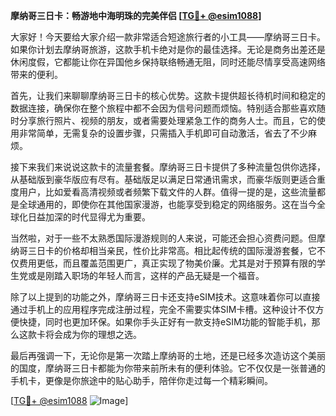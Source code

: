 **摩纳哥三日卡：畅游地中海明珠的完美伴侣 [[TG💪+ @esim1088](https://t.me/s/esim1088)]**

大家好！今天要给大家介绍一款非常适合短途旅行者的小工具——摩纳哥三日卡。如果你计划去摩纳哥旅游，这款手机卡绝对是你的最佳选择。无论是商务出差还是休闲度假，它都能让你在异国他乡保持联络畅通无阻，同时还能尽情享受高速网络带来的便利。

首先，让我们来聊聊摩纳哥三日卡的核心优势。这款卡提供超长待机时间和稳定的数据连接，确保你在整个旅程中都不会因为信号问题而烦恼。特别适合那些喜欢随时分享旅行照片、视频的朋友，或者需要处理紧急工作的商务人士。而且，它的使用非常简单，无需复杂的设置步骤，只需插入手机即可自动激活，省去了不少麻烦。

接下来我们来说说这款卡的流量套餐。摩纳哥三日卡提供了多种流量包供你选择，从基础版到豪华版应有尽有。基础版足以满足日常通讯需求，而豪华版则更适合重度用户，比如爱看高清视频或者频繁下载文件的人群。值得一提的是，这些流量都是全球通用的，即使你在其他国家漫游，也能享受到稳定的网络服务。这在当今全球化日益加深的时代显得尤为重要。

当然啦，对于一些不太熟悉国际漫游规则的人来说，可能还会担心资费问题。但摩纳哥三日卡的价格却相当亲民，性价比非常高。相比起传统的国际漫游套餐，它不仅费用更低，而且覆盖范围更广，真正实现了物美价廉。尤其是对于预算有限的学生党或是刚踏入职场的年轻人而言，这样的产品无疑是一个福音。

除了以上提到的功能之外，摩纳哥三日卡还支持eSIM技术。这意味着你可以直接通过手机上的应用程序完成注册过程，完全不需要实体SIM卡槽。这种设计不仅方便快捷，同时也更加环保。如果你手头正好有一款支持eSIM功能的智能手机，那么这款卡将会成为你的理想之选。

最后再强调一下，无论你是第一次踏上摩纳哥的土地，还是已经多次造访这个美丽的国度，摩纳哥三日卡都能为你带来前所未有的便利体验。它不仅仅是一张普通的手机卡，更像是你旅途中的贴心助手，陪伴你走过每一个精彩瞬间。

[[TG💪+ @esim1088](https://t.me/s/esim1088) ![Image](https://i.postimg.cc/4NQfJmqS/Snipaste-2025-05-13-00-14-12.png)]